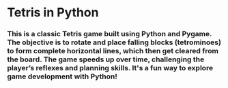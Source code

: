 <h1>Tetris in Python</h1>
<h3>This is a classic Tetris game built using Python and Pygame. The objective is to rotate and place falling blocks (tetrominoes) to form complete horizontal lines, which then get cleared from the board. The game speeds up over time, challenging the player’s reflexes and planning skills. It's a fun way to explore game development with Python!

</h3>
